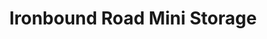 ---
title: "Ironbound Road Mini Storage"
url: /williamsburg/ironbound-road-mini-storage-ironbound-road-3/
shop: Mieten
---